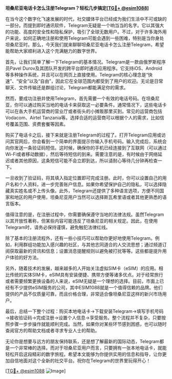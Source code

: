 **坦桑尼亚电话卡怎么注册Telegram？轻松几步搞定[[TG💪+ @esim1088](https://t.me/s/esim1088)]**

在当今这个数字化飞速发展的时代，社交媒体平台已经成为我们生活中不可或缺的一部分。而提到即时通讯软件，Telegram无疑是一个响当当的名字。它以其强大的功能、高度的安全性和隐私保护，吸引了全球无数用户。不过，对于许多海外用户来说，如何正确地注册和使用Telegram可能会遇到一些困难，特别是当你身处坦桑尼亚时。那么，今天我们就来聊聊坦桑尼亚电话卡怎么注册Telegram，希望能帮助大家顺利进入这个充满魅力的数字世界。

首先，让我们简单了解一下Telegram的基本情况。Telegram是一款由俄罗斯程序员Pavel Durov及其团队开发的跨平台即时通讯应用程序。它支持iOS、Android等多种操作系统，并且可以在网页上直接使用。Telegram的核心理念是“快速”、“安全”以及“自由”，因此它在全球范围内都受到了用户的欢迎。无论是日常聊天、文件传输还是群组讨论，Telegram都能满足你的需求。

然而，要成功注册并使用Telegram，首先需要一个有效的电话号码。在坦桑尼亚，你可以通过购买当地的电话卡来获取这一必要条件。通常情况下，这些电话卡可以在各大手机运营商的营业厅或者街头的小摊贩那里买到。常见的运营商包括Vodacom、Airtel Tanzania等。选择合适的运营商可以根据个人的需求，比如信号覆盖范围、资费套餐等因素。

购买了电话卡之后，接下来就是注册Telegram的过程了。打开Telegram应用或访问其官网后，你会看到一个简单的界面提示你输入手机号码。输入完成后，系统会向你发送一条验证码短信。这时候，确保你的手机已经连接到了互联网（可以通过Wi-Fi或者移动数据），然后等待短信的到来。需要注意的是，有时候由于网络延迟或者其他原因，这条短信可能不会立即到达，所以请耐心等待几分钟再检查一下。

一旦收到了验证码，将其填入指定位置即可完成注册。此时，你可以设置自己的用户名和个人资料，进一步完善账户信息。如果你希望保护自己的隐私，可以选择隐藏真实姓名或不上传头像。此外，Telegram还提供了多种语言选项，方便不同国家和地区的用户使用，坦桑尼亚用户当然可以选择斯瓦希里语或者其他更熟悉的语言版本。

值得注意的是，在注册过程中，你需要确保遵守当地的法律法规。虽然Telegram以其开放性著称，但某些内容可能违反了坦桑尼亚的相关规定。因此，在使用Telegram时，请务必保持谨慎，避免触犯法律红线。

除了基本的注册流程外，还有一些小技巧可以帮助你更好地使用Telegram。例如，利用群组功能加入感兴趣的社区，与其他志同道合的人交流思想；通过频道订阅获取最新的资讯和信息；设置消息提醒规则以避免被打扰等等。这些都是提升用户体验的好方法。

另外，随着技术的发展，越来越多的人开始关注虚拟SIM卡（eSIM）的应用。相比传统的实体SIM卡，eSIM具有安装便捷、携带方便等诸多优点。对于经常旅行或者需要频繁更换设备的人来说，eSIM无疑是一个理想的选择。目前，市面上已经有不少提供eSIM服务的公司，其中ESIM1088就是一个值得信赖的品牌。他们提供的产品不仅质量可靠，而且价格合理，非常适合像坦桑尼亚这样的新兴市场用户。

最后，总结一下整个过程：购买本地电话卡→下载安装Telegram→填写手机号码→接收验证码→完成注册→设置个人信息→享受服务。整个流程并不复杂，只要按照步骤一步步操作就能顺利完成。当然，如果你对某些环节感到困惑，也可以随时查阅官方的帮助文档或者寻求专业人士的帮助。

无论你是想要与远方的朋友保持联系，还是想了解最新的国际动态，Telegram都是一个非常棒的选择。而对于坦桑尼亚用户而言，只要拥有一张本地电话卡，就能轻松开启这段精彩的数字旅程。希望本文能够为你提供实用的信息和指导，让你更加自信地面对这个全新的社交平台。祝你在Telegram的世界里玩得开心！

[[TG💪+ @esim1088](https://t.me/s/esim1088) ![Image](https://i.postimg.cc/4NQfJmqS/Snipaste-2025-05-13-00-14-12.png)]
